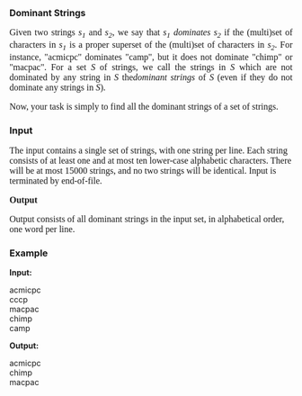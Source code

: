 <p><span style="font-size: medium;"><strong>Dominant Strings</strong></span></p>
<p style="margin-right: 0in; margin-left: 0in; font-size: medium; font-family: 'Arial Unicode MS'; text-align: justify;"><span style="font-family: 'Times New Roman';">Given two strings&nbsp;<em>s<sub>1</sub></em>&nbsp;and&nbsp;<em>s<sub>2</sub></em>, we say that&nbsp;<em>s<sub>1</sub></em>&nbsp;<em>dominates</em>&nbsp;<em>s<sub>2</sub></em>&nbsp;if the (multi)set of characters in&nbsp;<em>s<sub>1</sub></em>&nbsp;is a proper superset of the (multi)set of characters in&nbsp;<em>s<sub>2</sub></em>. For instance, "acmicpc" dominates "camp", but it does not dominate "chimp" or "macpac". For a set&nbsp;<em>S</em>&nbsp;of strings, we call the strings in&nbsp;<em>S</em>&nbsp;which are not dominated by any string in&nbsp;<em>S</em>&nbsp;the<em>dominant strings</em>&nbsp;of&nbsp;<em>S</em>&nbsp;(even if they do not dominate any strings in&nbsp;<em>S</em>).</span></p>
<p style="margin-right: 0in; margin-left: 0in; font-size: medium; font-family: 'Arial Unicode MS'; text-align: justify;"><span style="font-family: 'Times New Roman';">Now, your task is simply to find all the dominant strings of a set of strings.</span></p>
<h3>Input</h3>
<p><span style="font-family: 'Times New Roman'; font-size: 16px; text-align: justify;">The input contains a single set of strings, with one string per line. Each string consists of at least one and at most ten lower-case alphabetic characters. There will be at most 15000 strings, and no two strings will be identical. Input is terminated by end-of-file.</span></p>
<p style="margin-right: 0in; margin-left: 0in; font-size: medium; font-family: 'Arial Unicode MS'; text-align: justify;"><strong>Output</strong></p>
<p><span style="font-family: 'Times New Roman'; font-size: 16px; text-align: justify;">Output consists of all dominant strings in the input set, in alphabetical order, one word per line.</span></p>
<h3>Example</h3>
<p><strong>Input:</strong></p>
<p>acmicpc<br>cccp<br>macpac<br>chimp<br>camp</p>
<p><span style="font-weight: bold; ">Output:</span></p>
<p>acmicpc<br>chimp<br>macpac</p>
<p>&nbsp;</p>